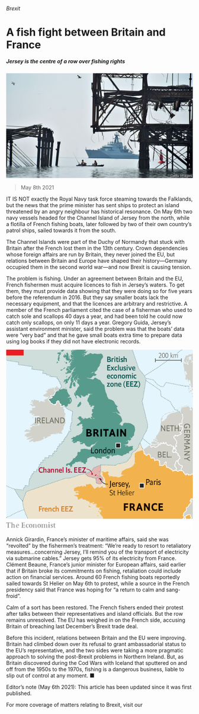 ###### Brexit

# A fish fight between Britain and France 

##### Jersey is the centre of a row over fishing rights 

![image](images/20210508_BRP007_0.jpg) 

> May 8th 2021 

IT IS NOT exactly the Royal Navy task force steaming towards the Falklands, but the news that the prime minister has sent ships to protect an island threatened by an angry neighbour has historical resonance. On May 6th two navy vessels headed for the Channel Island of Jersey from the north, while a flotilla of French fishing boats, later followed by two of their own country’s patrol ships, sailed towards it from the south. 

The Channel Islands were part of the Duchy of Normandy that stuck with Britain after the French lost them in the 13th century. Crown dependencies whose foreign affairs are run by Britain, they never joined the EU, but relations between Britain and Europe have shaped their history—Germany occupied them in the second world war—and now Brexit is causing tension.


The problem is fishing. Under an agreement between Britain and the EU, French fishermen must acquire licences to fish in Jersey’s waters. To get them, they must provide data showing that they were doing so for five years before the referendum in 2016. But they say smaller boats lack the necessary equipment, and that the licences are arbitrary and restrictive. A member of the French parliament cited the case of a fisherman who used to catch sole and scallops 40 days a year, and had been told he could now catch only scallops, on only 11 days a year. Gregory Guida, Jersey’s assistant environment minister, said the problem was that the boats’ data were “very bad” and that he gave small boats extra time to prepare data using log books if they did not have electronic records.

![image](images/20210508_BRM950.png) 


Annick Girardin, France’s minister of maritime affairs, said she was “revolted” by the fishermen’s treatment: “We’re ready to resort to retaliatory measures…concerning Jersey, I’ll remind you of the transport of electricity via submarine cables.” Jersey gets 95% of its electricity from France. Clément Beaune, France’s junior minister for European affairs, said earlier that if Britain broke its commitments on fishing, retaliation could include action on financial services. Around 60 French fishing boats reportedly sailed towards St Helier on May 6th to protest, while a source in the French presidency said that France was hoping for “a return to calm and sang-froid”.

Calm of a sort has been restored. The French fishers ended their protest after talks between their representatives and island officials. But the row remains unresolved. The EU has weighed in on the French side, accusing Britain of breaching last December’s Brexit trade deal.

Before this incident, relations between Britain and the EU were improving. Britain had climbed down over its refusal to grant ambassadorial status to the EU’s representative, and the two sides were taking a more pragmatic approach to solving the post-Brexit problems in Northern Ireland. But, as Britain discovered during the Cod Wars with Iceland that sputtered on and off from the 1950s to the 1970s, fishing is a dangerous business, liable to slip out of control at any moment. ■

Editor’s note (May 6th 2021): This article has been updated since it was first published.

For more coverage of matters relating to Brexit, visit our 

